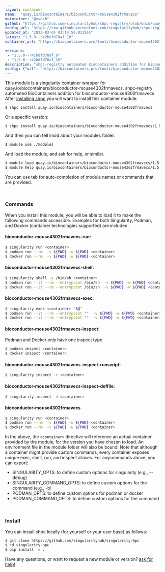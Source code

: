 ```yaml
---
layout: container
name:  "quay.io/biocontainers/bioconductor-mouse4302frmavecs"
maintainer: "@vsoch"
github: "https://github.com/singularityhub/shpc-registry/blob/main/quay.io/biocontainers/bioconductor-mouse4302frmavecs/container.yaml"
config_url: "https://raw.githubusercontent.com/singularityhub/shpc-registry/main/quay.io/biocontainers/bioconductor-mouse4302frmavecs/container.yaml"
updated_at: "2023-03-05 03:14:50.811565"
latest: "1.5.0--r42hdfd78af_10"
container_url: "https://biocontainers.pro/tools/bioconductor-mouse4302frmavecs"

versions:
 - "1.5.0--r41hdfd78af_9"
 - "1.5.0--r42hdfd78af_10"
description: "shpc-registry automated BioContainers addition for bioconductor-mouse4302frmavecs"
config: {"url": "https://biocontainers.pro/tools/bioconductor-mouse4302frmavecs", "maintainer": "@vsoch", "description": "shpc-registry automated BioContainers addition for bioconductor-mouse4302frmavecs", "latest": {"1.5.0--r42hdfd78af_10": "sha256:d623170a133e79a744c9bcd9a9d05e72ea25a8852709cd2cd81dfa7791d43eb7"}, "tags": {"1.5.0--r41hdfd78af_9": "sha256:0b4988d6a0a806ef17218f3b7aa5c739173c7d141ee2c697366586aedb6bf3ab", "1.5.0--r42hdfd78af_10": "sha256:d623170a133e79a744c9bcd9a9d05e72ea25a8852709cd2cd81dfa7791d43eb7"}, "docker": "quay.io/biocontainers/bioconductor-mouse4302frmavecs"}
---
```


This module is a singularity container wrapper for quay.io/biocontainers/bioconductor-mouse4302frmavecs.
shpc-registry automated BioContainers addition for bioconductor-mouse4302frmavecs
After [installing shpc](#install) you will want to install this container module:


```bash
$ shpc install quay.io/biocontainers/bioconductor-mouse4302frmavecs
```

Or a specific version:

```bash
$ shpc install quay.io/biocontainers/bioconductor-mouse4302frmavecs:1.5.0--r42hdfd78af_10
```

And then you can tell lmod about your modules folder:

```bash
$ module use ./modules
```

And load the module, and ask for help, or similar.

```bash
$ module load quay.io/biocontainers/bioconductor-mouse4302frmavecs/1.5.0--r42hdfd78af_10
$ module help quay.io/biocontainers/bioconductor-mouse4302frmavecs/1.5.0--r42hdfd78af_10
```

You can use tab for auto-completion of module names or commands that are provided.

<br>

### Commands

When you install this module, you will be able to load it to make the following commands accessible.
Examples for both Singularity, Podman, and Docker (container technologies supported) are included.

#### bioconductor-mouse4302frmavecs-run:

```bash
$ singularity run <container>
$ podman run --rm  -v ${PWD} -w ${PWD} <container>
$ docker run --rm  -v ${PWD} -w ${PWD} <container>
```

#### bioconductor-mouse4302frmavecs-shell:

```bash
$ singularity shell -s /bin/sh <container>
$ podman run --it --rm --entrypoint /bin/sh  -v ${PWD} -w ${PWD} <container>
$ docker run --it --rm --entrypoint /bin/sh  -v ${PWD} -w ${PWD} <container>
```

#### bioconductor-mouse4302frmavecs-exec:

```bash
$ singularity exec <container> "$@"
$ podman run --it --rm --entrypoint ""  -v ${PWD} -w ${PWD} <container> "$@"
$ docker run --it --rm --entrypoint ""  -v ${PWD} -w ${PWD} <container> "$@"
```

#### bioconductor-mouse4302frmavecs-inspect:

Podman and Docker only have one inspect type.

```bash
$ podman inspect <container>
$ docker inspect <container>
```

#### bioconductor-mouse4302frmavecs-inspect-runscript:

```bash
$ singularity inspect -r <container>
```

#### bioconductor-mouse4302frmavecs-inspect-deffile:

```bash
$ singularity inspect -d <container>
```



#### bioconductor-mouse4302frmavecs

```bash
$ singularity run <container>
$ podman run --rm  -v ${PWD} -w ${PWD} <container>
$ docker run --rm  -v ${PWD} -w ${PWD} <container>
```


In the above, the `<container>` directive will reference an actual container provided
by the module, for the version you have chosen to load. An environment file in the
module folder will also be bound. Note that although a container
might provide custom commands, every container exposes unique exec, shell, run, and
inspect aliases. For anycommands above, you can export:

 - SINGULARITY_OPTS: to define custom options for singularity (e.g., --debug)
 - SINGULARITY_COMMAND_OPTS: to define custom options for the command (e.g., -b)
 - PODMAN_OPTS: to define custom options for podman or docker
 - PODMAN_COMMAND_OPTS: to define custom options for the command

<br>

### Install

You can install shpc locally (for yourself or your user base) as follows:

```bash
$ git clone https://github.com/singularityhub/singularity-hpc
$ cd singularity-hpc
$ pip install -e .
```

Have any questions, or want to request a new module or version? [ask for help!](https://github.com/singularityhub/singularity-hpc/issues)
